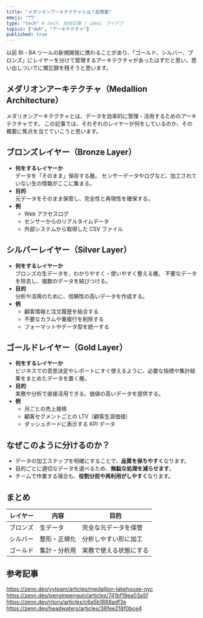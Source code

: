 ```yaml
---
title: "メダリオンアーキテクチャとは？超概要"
emoji: "🗂️"
type: "tech" # tech: 技術記事 / idea: アイデア
topics: ["dwh", "アーキテクチャ"]
published: true
---
```


以前 BI・BA ツールの新規開発に携わることがあり、「ゴールド、シルバー、ブロンズ」にレイヤーを分けて管理するアーキテクチャがあったはずだと思い、思い出しついでに備忘録を残そうと思います。

## メダリオンアーキテクチャ（Medallion Architecture）

メダリオンアーキテクチャとは、データを効率的に管理・活用するためのアーキテクチャです。
この記事では、それぞれのレイヤーが何をしているのか、その概要に焦点を当てていこうと思います。

## ブロンズレイヤー（Bronze Layer）
- **何をするレイヤーか**  
  データを「そのまま」保存する層。
  センサーデータやログなど、加工されていない生の情報がここに集まる。
- **目的**  
  元データをそのまま保管し、完全性と再現性を確保する。
- **例**  
  - Web アクセスログ
  - センサーからのリアルタイムデータ
  - 外部システムから取得した CSV ファイル

## シルバーレイヤー（Silver Layer）
- **何をするレイヤーか**  
  ブロンズの生データを、わかりやすく・使いやすく整える層。
  不要なデータを除去し、複数のデータを結びつける。
- **目的**  
  分析や活用のために、信頼性の高いデータを作成する。
- **例**  
  - 顧客情報と注文履歴を結合する
  - 不要なカラムや重複行を削除する
  - フォーマットやデータ型を統一する

## ゴールドレイヤー（Gold Layer）
- **何をするレイヤーか**  
  ビジネスでの意思決定やレポートにすぐ使えるように、必要な指標や集計結果をまとめたデータを置く層。
- **目的**  
  実務や分析で直接活用できる、価値の高いデータを提供する。
- **例**  
  - 月ごとの売上推移
  - 顧客セグメントごとの LTV（顧客生涯価値）
  - ダッシュボードに表示する KPI データ

<!-- textlint-disable -->

## なぜこのように分けるのか？

- データの加工ステップを明確にすることで、**品質を保ちやすく**なります。
- 目的ごとに適切なデータを選べるため、**無駄な処理を減らせます**。
- チームで作業する場合も、**役割分担や再利用がしやすく**なります。

<!-- textlint-enable -->

## まとめ

| レイヤー | 内容     | 目的          |
| ---- | ------ | ----------- |
| ブロンズ | 生データ   | 完全な元データを保管  |
| シルバー | 整形・正規化 | 分析しやすい形に加工  |
| ゴールド | 集計・分析用 | 実務で使える状態にする |

## 参考記事

https://zenn.dev/yyteam/articles/medallion-lakehouse-nyc
https://zenn.dev/penginpenguin/articles/741bf19ea03a5f
https://zenn.dev/ritoru/articles/c6a5b1888adf3e
https://zenn.dev/headwaters/articles/36fee218f0bce4
